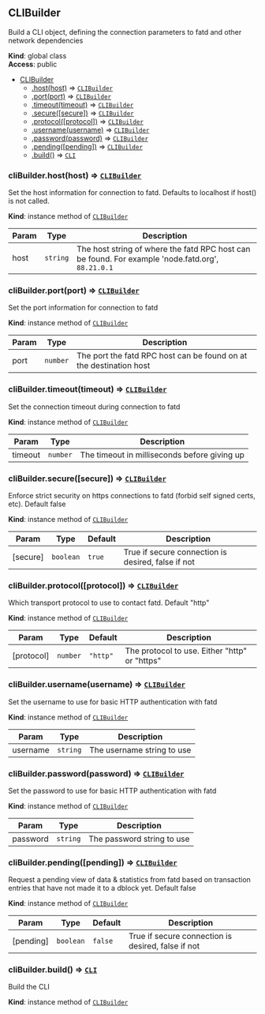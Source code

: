 <a name="CLIBuilder"></a>

## CLIBuilder
Build a CLI object, defining the connection parameters to fatd and other network dependencies

**Kind**: global class  
**Access**: public  

* [CLIBuilder](#CLIBuilder)
    * [.host(host)](#CLIBuilder+host) ⇒ [<code>CLIBuilder</code>](#CLIBuilder)
    * [.port(port)](#CLIBuilder+port) ⇒ [<code>CLIBuilder</code>](#CLIBuilder)
    * [.timeout(timeout)](#CLIBuilder+timeout) ⇒ [<code>CLIBuilder</code>](#CLIBuilder)
    * [.secure([secure])](#CLIBuilder+secure) ⇒ [<code>CLIBuilder</code>](#CLIBuilder)
    * [.protocol([protocol])](#CLIBuilder+protocol) ⇒ [<code>CLIBuilder</code>](#CLIBuilder)
    * [.username(username)](#CLIBuilder+username) ⇒ [<code>CLIBuilder</code>](#CLIBuilder)
    * [.password(password)](#CLIBuilder+password) ⇒ [<code>CLIBuilder</code>](#CLIBuilder)
    * [.pending([pending])](#CLIBuilder+pending) ⇒ [<code>CLIBuilder</code>](#CLIBuilder)
    * [.build()](#CLIBuilder+build) ⇒ [<code>CLI</code>](#CLI)

<a name="CLIBuilder+host"></a>

### cliBuilder.host(host) ⇒ [<code>CLIBuilder</code>](#CLIBuilder)
Set the host information for connection to fatd. Defaults to localhost if host() is not called.

**Kind**: instance method of [<code>CLIBuilder</code>](#CLIBuilder)  

| Param | Type | Description |
| --- | --- | --- |
| host | <code>string</code> | The host string of where the fatd RPC host can be found. For example 'node.fatd.org', `88.21.0.1` |

<a name="CLIBuilder+port"></a>

### cliBuilder.port(port) ⇒ [<code>CLIBuilder</code>](#CLIBuilder)
Set the port information for connection to fatd

**Kind**: instance method of [<code>CLIBuilder</code>](#CLIBuilder)  

| Param | Type | Description |
| --- | --- | --- |
| port | <code>number</code> | The port the fatd RPC host can be found on at the destination host |

<a name="CLIBuilder+timeout"></a>

### cliBuilder.timeout(timeout) ⇒ [<code>CLIBuilder</code>](#CLIBuilder)
Set the connection timeout during connection to fatd

**Kind**: instance method of [<code>CLIBuilder</code>](#CLIBuilder)  

| Param | Type | Description |
| --- | --- | --- |
| timeout | <code>number</code> | The timeout in milliseconds before giving up |

<a name="CLIBuilder+secure"></a>

### cliBuilder.secure([secure]) ⇒ [<code>CLIBuilder</code>](#CLIBuilder)
Enforce strict security on https connections to fatd (forbid self signed certs, etc). Default false

**Kind**: instance method of [<code>CLIBuilder</code>](#CLIBuilder)  

| Param | Type | Default | Description |
| --- | --- | --- | --- |
| [secure] | <code>boolean</code> | <code>true</code> | True if secure connection is desired, false if not |

<a name="CLIBuilder+protocol"></a>

### cliBuilder.protocol([protocol]) ⇒ [<code>CLIBuilder</code>](#CLIBuilder)
Which transport protocol to use to contact fatd. Default "http"

**Kind**: instance method of [<code>CLIBuilder</code>](#CLIBuilder)  

| Param | Type | Default | Description |
| --- | --- | --- | --- |
| [protocol] | <code>number</code> | <code>&quot;http&quot;</code> | The protocol to use. Either "http" or "https" |

<a name="CLIBuilder+username"></a>

### cliBuilder.username(username) ⇒ [<code>CLIBuilder</code>](#CLIBuilder)
Set the username to use for basic HTTP authentication with fatd

**Kind**: instance method of [<code>CLIBuilder</code>](#CLIBuilder)  

| Param | Type | Description |
| --- | --- | --- |
| username | <code>string</code> | The username string to use |

<a name="CLIBuilder+password"></a>

### cliBuilder.password(password) ⇒ [<code>CLIBuilder</code>](#CLIBuilder)
Set the password to use for basic HTTP authentication with fatd

**Kind**: instance method of [<code>CLIBuilder</code>](#CLIBuilder)  

| Param | Type | Description |
| --- | --- | --- |
| password | <code>string</code> | The password string to use |

<a name="CLIBuilder+pending"></a>

### cliBuilder.pending([pending]) ⇒ [<code>CLIBuilder</code>](#CLIBuilder)
Request a pending view of data & statistics from fatd based on transaction entries that have not made it to a dblock yet. Default false

**Kind**: instance method of [<code>CLIBuilder</code>](#CLIBuilder)  

| Param | Type | Default | Description |
| --- | --- | --- | --- |
| [pending] | <code>boolean</code> | <code>false</code> | True if secure connection is desired, false if not |

<a name="CLIBuilder+build"></a>

### cliBuilder.build() ⇒ [<code>CLI</code>](#CLI)
Build the CLI

**Kind**: instance method of [<code>CLIBuilder</code>](#CLIBuilder)  
